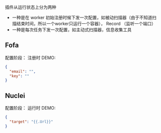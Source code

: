 插件从运行状态上分为两种
- 一种是在 worker 初始注册时候下发一次配置，如被动扫描器（由于不知道扫描结束时间，所以一个worker只运行一个容器），
  Record （监听一个端口）
- 一种是每次任务下发一次配置，如主动式扫描器，信息收集工具


## Fofa

配置阶段： 注册时
DEMO:
```json
{
  "email": "",
  "key": ""
}
```

## Nuclei

配置阶段： 运行时
DEMO:
```json
{
  "target": "{{.Url}}"
}
```